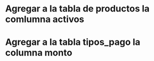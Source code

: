 # Agregar a la tabla de productos la comlumna activos
# Agregar a la tabla tipos_pago la columna monto 